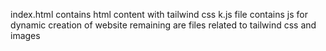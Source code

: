 index.html contains html content with tailwind css
k.js file contains js for dynamic creation of website
remaining are files related to tailwind css and images

